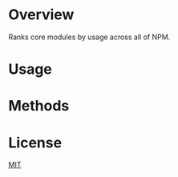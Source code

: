 # Overview

Ranks core modules by usage across all of NPM.

# Usage

# Methods

# License

[MIT](http://jryans.mit-license.org/)
